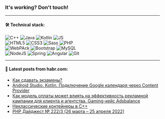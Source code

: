 ### It's working? Don't touch!

---

#### 🛠️ Technical stack:

![C++](https://img.shields.io/badge/C++-informational?logo=c%2B%2B&style=flat&logoColor=white&color=9C033A)
![Java](https://img.shields.io/badge/Java-informational?logo=java&style=flat&logoColor=white&color=007396)
![Kotlin](https://img.shields.io/badge/Kotlin-informational?logo=Kotlin&style=flat&logoColor=white&color=0095D5)
![JS](https://img.shields.io/badge/JS-informational?logo=javaScript&style=flat&logoColor=black&color=F7Df1E) <br>
![HTML5](https://img.shields.io/badge/HTML5-informational?logo=html5&style=flat&logoColor=white&color=E34F26)
![CSS3](https://img.shields.io/badge/CSS3-informational?logo=css3&style=flat&logoColor=white&color=157286)
![Sass](https://img.shields.io/badge/Saas-informational?logo=sass&style=flat&logoColor=white&color=hotpink)
![PHP](https://img.shields.io/badge/PHP-informational?logo=php&style=flat&logoColor=white&color=777BB4) <br>
![WebPAck](https://img.shields.io/badge/WebPack-informational?logo=webPack&style=flat&logoColor=white&color=FF6F00)
![Bootstrap](https://img.shields.io/badge/Bootstrap-informational?logo=Bootstrap&style=flat&logoColor=white&color=7952B3)
![MySQL](https://img.shields.io/badge/MySQL-informational?logo=MySQL&style=flat&logoColor=white&color=00f) <br>
![NodeJS](https://img.shields.io/badge/NodeJS-informational?logo=node.js&style=flat&logoColor=white&color=43853D)
![Spring](https://img.shields.io/badge/Spring-informational?logo=Spring&style=flat&logoColor=white&color=0A9EDC)
![Angular](https://img.shields.io/badge/Vue-informational?logo=vue.js&style=flat&logoColor=white&color=red)
![Git](https://img.shields.io/badge/Git-informational?logo=git&style=flat&logoColor=white&color=darkorange)

___

#### 💬 Latest posts from habr.com:

<!-- BLOG-POST-LIST:START -->
- [Как сдавать экзамены?](https://habr.com/ru/post/664880/?utm_source=habrahabr&utm_medium=rss&utm_campaign=664880)
- [Android Studio. Kotlin. Подключение Google календаря через Content Provider](https://habr.com/ru/post/664876/?utm_source=habrahabr&utm_medium=rss&utm_campaign=664876)
- [Как модель оплаты может влиять на эффективность рекламной кампании для клиента и агентства. Gaming-кейс Adsbalance](https://habr.com/ru/post/664868/?utm_source=habrahabr&utm_medium=rss&utm_campaign=664868)
- [Неклассические контейнеры в C++](https://habr.com/ru/post/664044/?utm_source=habrahabr&utm_medium=rss&utm_campaign=664044)
- [PHP Дайджест № 222/3 &lpar;26 марта – 25 апреля 2022&rpar;](https://habr.com/ru/post/662545/?utm_source=habrahabr&utm_medium=rss&utm_campaign=662545)
<!-- BLOG-POST-LIST:END -->
